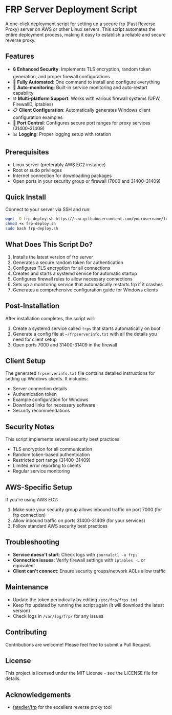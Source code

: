 # FRP Server Deployment Script

A one-click deployment script for setting up a secure [frp](https://github.com/fatedier/frp) (Fast Reverse Proxy) server on AWS or other Linux servers. This script automates the entire deployment process, making it easy to establish a reliable and secure reverse proxy.

## Features

- 🔒 **Enhanced Security**: Implements TLS encryption, random token generation, and proper firewall configurations
- 🚀 **Fully Automated**: One command to install and configure everything
- 🔄 **Auto-monitoring**: Built-in service monitoring and auto-restart capability
- 🌐 **Multi-platform Support**: Works with various firewall systems (UFW, FirewallD, iptables)
- 📋 **Client Configuration**: Automatically generates Windows client configuration examples
- 🔧 **Port Control**: Configures secure port ranges for proxy services (31400-31409)
- 📊 **Logging**: Proper logging setup with rotation

## Prerequisites

- Linux server (preferably AWS EC2 instance)
- Root or sudo privileges
- Internet connection for downloading packages
- Open ports in your security group or firewall (7000 and 31400-31409)

## Quick Install

Connect to your server via SSH and run:

```bash
wget -O frp-deploy.sh https://raw.githubusercontent.com/yourusername/frp-server-deploy/main/frp-deploy.sh
chmod +x frp-deploy.sh
sudo bash frp-deploy.sh
```

## What Does This Script Do?

1. Installs the latest version of frp server
2. Generates a secure random token for authentication
3. Configures TLS encryption for all connections
4. Creates and starts a systemd service for automatic startup
5. Configures firewall rules to allow necessary connections
6. Sets up a monitoring service that automatically restarts frp if it crashes
7. Generates a comprehensive configuration guide for Windows clients

## Post-Installation

After installation completes, the script will:

1. Create a systemd service called `frps` that starts automatically on boot
2. Generate a config file at `~/frpserverinfo.txt` with all the details you need for client setup
3. Open ports 7000 and 31400-31409 in the firewall

## Client Setup

The generated `frpserverinfo.txt` file contains detailed instructions for setting up Windows clients. It includes:

- Server connection details
- Authentication token
- Example configuration for Windows
- Download links for necessary software
- Security recommendations

## Security Notes

This script implements several security best practices:

- TLS encryption for all communication
- Random token-based authentication
- Restricted port range (31400-31409)
- Limited error reporting to clients
- Regular service monitoring

## AWS-Specific Setup

If you're using AWS EC2:

1. Make sure your security group allows inbound traffic on port 7000 (for frp connection)
2. Allow inbound traffic on ports 31400-31409 (for your services)
3. Follow standard AWS security best practices

## Troubleshooting

- **Service doesn't start**: Check logs with `journalctl -u frps`
- **Connection issues**: Verify firewall settings with `iptables -L` or equivalent
- **Client can't connect**: Ensure security groups/network ACLs allow traffic

## Maintenance

- Update the token periodically by editing `/etc/frp/frps.ini`
- Keep frp updated by running the script again (it will download the latest version)
- Check logs in `/var/log/frp/` for any issues

## Contributing

Contributions are welcome! Please feel free to submit a Pull Request.

## License

This project is licensed under the MIT License - see the LICENSE file for details.

## Acknowledgements

- [fatedier/frp](https://github.com/fatedier/frp) for the excellent reverse proxy tool
